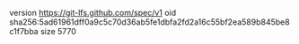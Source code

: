 version https://git-lfs.github.com/spec/v1
oid sha256:5ad61961dff0a9c5c70d36ab5fe1dbfa2fd2a16c55bf2ea589b845be8c1f7bba
size 5770
